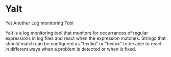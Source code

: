 # Yalt
Yet Another Log monitoring Tool

Yalt is a log monitoring tool that monitors for occurrances of regular expressions
in log files and react when the expression matches.
Strings that should match can be configured as "textko" or "textok" to be able to react
in different ways when a problem is detected or when is fixed.
